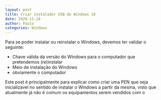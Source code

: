 ```yaml
---
layout: post
title: Criar instalador USB do Windows 10 
date: 2020-11-24
author: Paulo
categories: Windows
---
```


Para se poder instalar ou reinstalar o Windows, devemos ter validar o seguinte:
- Chave válida da versão do Windows para o computador que pretendemos (re)instalar
- Meio de instalação do Windows
- obviamente o computador

Este post é principalmente para explicar como criar uma PEN que seja inicializavel no sentido de instalar o Windows a partir da mesma, visto que atualmente já não é comum os equipamentos serem vendidos com o 
